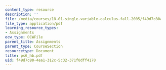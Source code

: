 ```yaml
---
content_type: resource
description: ''
file: /media/courses/18-01-single-variable-calculus-fall-2005/f49d7c804ea1312c5c32371f0dff4170_ps6_hb.pdf
file_type: application/pdf
learning_resource_types:
- Assignments
ocw_type: OCWFile
parent_title: Assignments
parent_type: CourseSection
resourcetype: Document
title: ps6_hb.pdf
uid: f49d7c80-4ea1-312c-5c32-371f0dff4170
---
```

